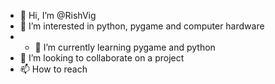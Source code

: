 - 👋 Hi, I’m @RishVig
- 👀 I’m interested in python, pygame and computer hardware
- - 🌱 I’m currently learning pygame and python 
- 💞️ I’m looking to collaborate on a project
- 📫 How to reach 

<!---
RishVig/RishVig is a ✨ special ✨ repository because its `README.md` (this file) appears on your GitHub profile.
You can click the Preview link to take a look at your changes.
--->
